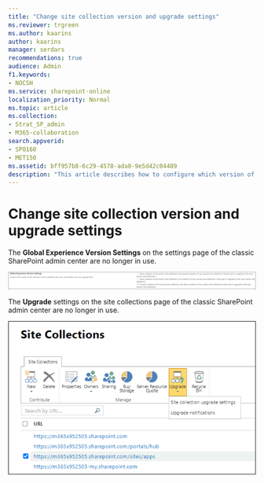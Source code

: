 ```yaml
---
title: "Change site collection version and upgrade settings"
ms.reviewer: trgreen
ms.author: kaarins
author: kaarins
manager: serdars
recommendations: true
audience: Admin
f1.keywords:
- NOCSH
ms.service: sharepoint-online
localization_priority: Normal
ms.topic: article
ms.collection:  
- Strat_SP_admin
- M365-collaboration
search.appverid:
- SPO160
- MET150
ms.assetid: bff957b8-6c29-4578-ada8-9e5d42c04489
description: "This article describes how to configure which version of SharePoint is used when creating a site collection and whether or not the site collection can be upgraded to a new version of SharePoint."
---
```


# Change site collection version and upgrade settings

The **Global Experience Version Settings** on the settings page of the classic SharePoint admin center are no longer in use.

![Global experience version settings](media/global-experience-version-settings.png)

The **Upgrade** settings on the site collections page of the classic SharePoint admin center are no longer in use.

![Site collection upgrade settings and upgrade notifications](media/site-collection-upgrade-settings-upgrade-notifications.png)
